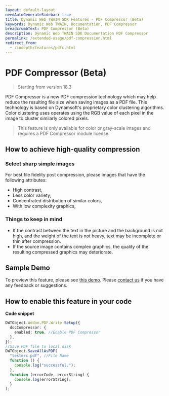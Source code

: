 ```yaml
---
layout: default-layout
needAutoGenerateSidebar: true
title: Dynamic Web TWAIN SDK Features - PDF Compressor (Beta)
keywords: Dynamic Web TWAIN, Documentation, PDF Compressor
breadcrumbText: PDF Compressor (Beta)
description: Dynamic Web TWAIN SDK Documentation PDF Compressor
permalink: /extended-usage/pdf-compression.html
redirect_from:
  - /indepth/features/pdfc.html
---
```


# PDF Compressor (Beta)

> Starting from version 18.3

PDF Compressor is a new PDF compression technology which may help reduce the resulting file size when saving images as a PDF file. This technology is based on Dynamsoft's proprietary color clustering algorithms. 
Color clustering uses operates using the RGB value of each pixel in the image to cluster similarly colored pixels.

> This feature is only available for color or gray-scale images and requires a PDF Compressor module license.

## How to achieve high-quality compression
### Select sharp simple images
For best file fidelity post compression, please images that have the following attributes:

- High contrast,
- Less color variety,
- Concentrated distribution of similar colors,
- With low complexity graphics,

### Things to keep in mind

- If the contrast between the text in the picture and the background is not high, and the weight of the text is not heavy, text may be incomplete or thin after compression.
- If the source image contains complex graphics, the quality of the resulting compressed graphics may deteriorate.

## Sample Demo

To preview this feature, please see <a href="https://demo.dynamsoft.com/Samples/dwt/PDF-Compressor/PDF-Compressor.html" target="_blank">this demo</a>. Please <a href="https://www.dynamsoft.com/company/customer-service/#contact" target="_blank">contact us</a> if you have any feedback or suggestions.

## How to enable this feature in your code

**Code snippet**

```typescript
DWTObject.Addon.PDF.Write.Setup({
  docCompressor: {
    enabled: true, //Enable PDF Compressor
  },
});
//Save PDF file to local disk
DWTObject.SaveAllAsPDF(
  "testmrc.pdf", //File Name
  function () {
    console.log("successful.");
  },
  function (errorCode, errorString) {
    console.log(errorString);
  }
);
```
